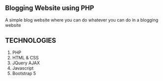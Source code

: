 
## Blogging Website using PHP
A simple blog website where you can do whatever you can do in a blogging website

## TECHNOLOGIES

1. PHP
1. HTML & CSS
1. JQuery AJAX
1. Javascript
1. Bootstrap 5
